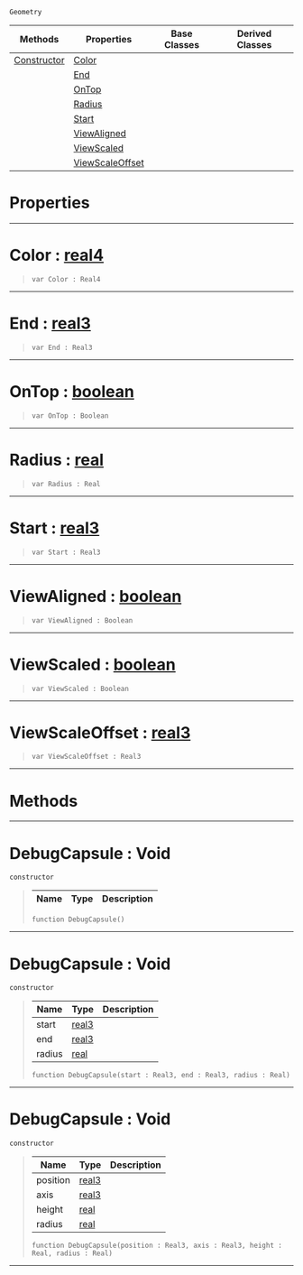  `Geometry`

|Methods|Properties|Base Classes|Derived Classes|
|---|---|---|---|
|[ Constructor](https://github.com/zeroengineteam/ZeroDocs/blob/master/code_reference/class_reference/debugcapsule.markdown#debugcapsule-void)|[ Color](https://github.com/zeroengineteam/ZeroDocs/blob/master/code_reference/class_reference/debugcapsule.markdown#color-zero-engine-docume)| | |
| |[ End](https://github.com/zeroengineteam/ZeroDocs/blob/master/code_reference/class_reference/debugcapsule.markdown#end-zero-engine-document)| | |
| |[ OnTop](https://github.com/zeroengineteam/ZeroDocs/blob/master/code_reference/class_reference/debugcapsule.markdown#ontop-zero-engine-docume)| | |
| |[ Radius](https://github.com/zeroengineteam/ZeroDocs/blob/master/code_reference/class_reference/debugcapsule.markdown#radius-zero-engine-docum)| | |
| |[ Start](https://github.com/zeroengineteam/ZeroDocs/blob/master/code_reference/class_reference/debugcapsule.markdown#start-zero-engine-docume)| | |
| |[ ViewAligned](https://github.com/zeroengineteam/ZeroDocs/blob/master/code_reference/class_reference/debugcapsule.markdown#viewaligned-zero-engine)| | |
| |[ ViewScaled](https://github.com/zeroengineteam/ZeroDocs/blob/master/code_reference/class_reference/debugcapsule.markdown#viewscaled-zero-engine-d)| | |
| |[ ViewScaleOffset](https://github.com/zeroengineteam/ZeroDocs/blob/master/code_reference/class_reference/debugcapsule.markdown#viewscaleoffset-zero-eng)| | |


 #  Properties


---  
 #  Color : [real4](https://github.com/zeroengineteam/ZeroDocs/blob/master/code_reference/nada_base_types/real4.markdown)

> 
> ``` lang=cpp, name=Nada
> var Color : Real4


---  
 #  End : [real3](https://github.com/zeroengineteam/ZeroDocs/blob/master/code_reference/nada_base_types/real3.markdown)

> 
> ``` lang=cpp, name=Nada
> var End : Real3


---  
 #  OnTop : [boolean](https://github.com/zeroengineteam/ZeroDocs/blob/master/code_reference/nada_base_types/boolean.markdown)

> 
> ``` lang=cpp, name=Nada
> var OnTop : Boolean


---  
 #  Radius : [real](https://github.com/zeroengineteam/ZeroDocs/blob/master/code_reference/nada_base_types/real.markdown)

> 
> ``` lang=cpp, name=Nada
> var Radius : Real


---  
 #  Start : [real3](https://github.com/zeroengineteam/ZeroDocs/blob/master/code_reference/nada_base_types/real3.markdown)

> 
> ``` lang=cpp, name=Nada
> var Start : Real3


---  
 #  ViewAligned : [boolean](https://github.com/zeroengineteam/ZeroDocs/blob/master/code_reference/nada_base_types/boolean.markdown)

> 
> ``` lang=cpp, name=Nada
> var ViewAligned : Boolean


---  
 #  ViewScaled : [boolean](https://github.com/zeroengineteam/ZeroDocs/blob/master/code_reference/nada_base_types/boolean.markdown)

> 
> ``` lang=cpp, name=Nada
> var ViewScaled : Boolean


---  
 #  ViewScaleOffset : [real3](https://github.com/zeroengineteam/ZeroDocs/blob/master/code_reference/nada_base_types/real3.markdown)

> 
> ``` lang=cpp, name=Nada
> var ViewScaleOffset : Real3


---  
 #  Methods


---  
 #  DebugCapsule : Void

 `constructor`

> 
> |Name|Type|Description|
> |---|---|---|
> ``` lang=cpp, name=Nada
> function DebugCapsule()
> ``` 


---  
 #  DebugCapsule : Void

 `constructor`

> 
> |Name|Type|Description|
> |---|---|---|
> |start|[real3](https://github.com/zeroengineteam/ZeroDocs/blob/master/code_reference/nada_base_types/real3.markdown)| |
> |end|[real3](https://github.com/zeroengineteam/ZeroDocs/blob/master/code_reference/nada_base_types/real3.markdown)| |
> |radius|[real](https://github.com/zeroengineteam/ZeroDocs/blob/master/code_reference/nada_base_types/real.markdown)| |
> ``` lang=cpp, name=Nada
> function DebugCapsule(start : Real3, end : Real3, radius : Real)
> ``` 


---  
 #  DebugCapsule : Void

 `constructor`

> 
> |Name|Type|Description|
> |---|---|---|
> |position|[real3](https://github.com/zeroengineteam/ZeroDocs/blob/master/code_reference/nada_base_types/real3.markdown)| |
> |axis|[real3](https://github.com/zeroengineteam/ZeroDocs/blob/master/code_reference/nada_base_types/real3.markdown)| |
> |height|[real](https://github.com/zeroengineteam/ZeroDocs/blob/master/code_reference/nada_base_types/real.markdown)| |
> |radius|[real](https://github.com/zeroengineteam/ZeroDocs/blob/master/code_reference/nada_base_types/real.markdown)| |
> ``` lang=cpp, name=Nada
> function DebugCapsule(position : Real3, axis : Real3, height : Real, radius : Real)
> ``` 


---  
 

 